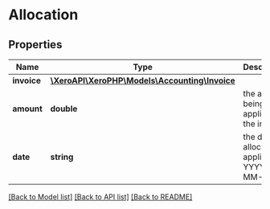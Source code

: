 # Allocation

## Properties
Name | Type | Description | Notes
------------ | ------------- | ------------- | -------------
**invoice** | [**\XeroAPI\XeroPHP\Models\Accounting\Invoice**](Invoice.md) |  | 
**amount** | **double** | the amount being applied to the invoice | 
**date** | **string** | the date the allocation is applied YYYY-MM-DD. | 

[[Back to Model list]](../README.md#documentation-for-models) [[Back to API list]](../README.md#documentation-for-api-endpoints) [[Back to README]](../README.md)


